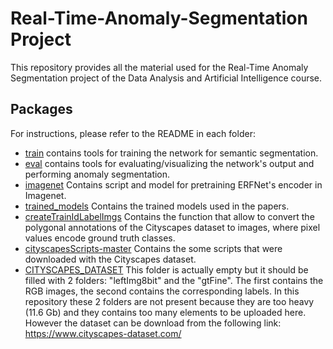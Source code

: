 # Real-Time-Anomaly-Segmentation Project
This repository provides all the material used for the Real-Time Anomaly Segmentation project of the Data Analysis and Artificial Intelligence course. 

## Packages
For instructions, please refer to the README in each folder:

* [train](train) contains tools for training the network for semantic segmentation.
* [eval](eval) contains tools for evaluating/visualizing the network's output and performing anomaly segmentation.
* [imagenet](imagenet) Contains script and model for pretraining ERFNet's encoder in Imagenet.
* [trained_models](trained_models) Contains the trained models used in the papers.
* [createTrainIdLabelImgs](createTrainIdLabelImgs) Contains the function that allow to convert the polygonal annotations of the Cityscapes dataset to images, where pixel values encode ground truth classes.
* [cityscapesScripts-master](cityscapesScripts-master) Contains the some scripts that were downloaded with the Cityscapes dataset.
* [CITYSCAPES_DATASET](CITYSCAPES_DATASET) This folder is actually empty but it should be filled with 2 folders: "leftImg8bit" and the "gtFine". The first contains the RGB images, the second contains the corresponding labels. In this repository these 2 folders are not present because they are too heavy (11.6 Gb) and they contains too many elements to be uploaded here. 
However the dataset can be download from the following link: https://www.cityscapes-dataset.com/

